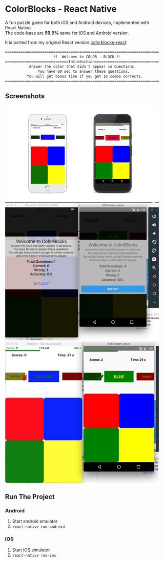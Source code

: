 # ColorBlocks - React Native

A fun puzzle game for both iOS and Android devices, implemented with React Native.  
The code-base are **99.9%** same for iOS and Android version.  
  
It is ported from my original React version [colorblocks-react](https://github.com/SSARCandy/colorblocks-react)


```
=======================================================================
                      !!  Welcome to COLOR - BLOCK !!
=============================Introduction==============================
           Answer the color that didn't appear in Questions.
               You have 60 sec to answer these questions.
          You will get bonus time if you get 10 combo corrects.
=======================================================================
```
## Screenshots

![](./screenshots/colorblocks-react-native.jpg)
![](./screenshots/ishot-86.jpg)
![](./screenshots/ishot-85.jpg)  

## Run The Project

### Android

1. Start android emulator
2. `react-native run-android`

### iOS

1. Start iOS simulator
2. `react-native run-ios`
